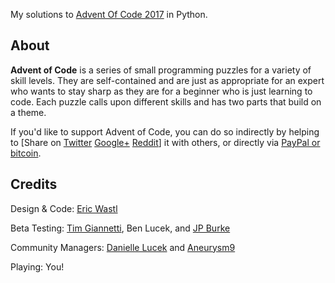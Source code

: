 My solutions to [Advent Of Code 2017](https://adventofcode.com/2017) in Python.


## About ##
**Advent of Code** is a series of small programming puzzles for a variety of skill levels. They are self-contained and are just as appropriate for an expert who wants to stay sharp as they are for a beginner who is just learning to code. Each puzzle calls upon different skills and has two parts that build on a theme.

If you'd like to support Advent of Code, you can do so indirectly by helping to [Share on [Twitter](https://twitter.com/intent/tweet?text=Daily%20programming%20puzzles%20at%20Advent%20of%20Code&url=http://adventofcode.com/&related=ericwastl&hashtags=AdventOfCode) [Google+](https://plus.google.com/share?url=http://adventofcode.com/) [Reddit](http://www.reddit.com/submit?url=http://adventofcode.com/&title=Daily%20programming%20puzzles%20at%20Advent%20of%20Code)] it with others, or directly via [PayPal or bitcoin](https://adventofcode.com/2017/support).

## Credits ##
Design & Code: [Eric Wastl](https://twitter.com/ericwastl)

Beta Testing: [Tim Giannetti](https://twitter.com/Sr_Giannetti), Ben Lucek, and [JP Burke](https://twitter.com/yatpay)

Community Managers: [Danielle Lucek](https://www.reddit.com/user/daggerdragon) and [Aneurysm9](https://twitter.com/Aneurysm9)

Playing: You!